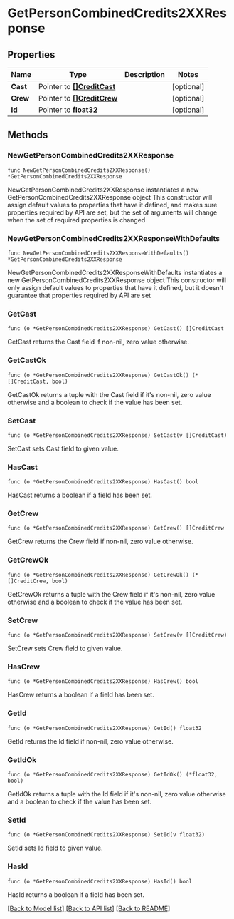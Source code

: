 # GetPersonCombinedCredits2XXResponse

## Properties

Name | Type | Description | Notes
------------ | ------------- | ------------- | -------------
**Cast** | Pointer to [**[]CreditCast**](CreditCast.md) |  | [optional] 
**Crew** | Pointer to [**[]CreditCrew**](CreditCrew.md) |  | [optional] 
**Id** | Pointer to **float32** |  | [optional] 

## Methods

### NewGetPersonCombinedCredits2XXResponse

`func NewGetPersonCombinedCredits2XXResponse() *GetPersonCombinedCredits2XXResponse`

NewGetPersonCombinedCredits2XXResponse instantiates a new GetPersonCombinedCredits2XXResponse object
This constructor will assign default values to properties that have it defined,
and makes sure properties required by API are set, but the set of arguments
will change when the set of required properties is changed

### NewGetPersonCombinedCredits2XXResponseWithDefaults

`func NewGetPersonCombinedCredits2XXResponseWithDefaults() *GetPersonCombinedCredits2XXResponse`

NewGetPersonCombinedCredits2XXResponseWithDefaults instantiates a new GetPersonCombinedCredits2XXResponse object
This constructor will only assign default values to properties that have it defined,
but it doesn't guarantee that properties required by API are set

### GetCast

`func (o *GetPersonCombinedCredits2XXResponse) GetCast() []CreditCast`

GetCast returns the Cast field if non-nil, zero value otherwise.

### GetCastOk

`func (o *GetPersonCombinedCredits2XXResponse) GetCastOk() (*[]CreditCast, bool)`

GetCastOk returns a tuple with the Cast field if it's non-nil, zero value otherwise
and a boolean to check if the value has been set.

### SetCast

`func (o *GetPersonCombinedCredits2XXResponse) SetCast(v []CreditCast)`

SetCast sets Cast field to given value.

### HasCast

`func (o *GetPersonCombinedCredits2XXResponse) HasCast() bool`

HasCast returns a boolean if a field has been set.

### GetCrew

`func (o *GetPersonCombinedCredits2XXResponse) GetCrew() []CreditCrew`

GetCrew returns the Crew field if non-nil, zero value otherwise.

### GetCrewOk

`func (o *GetPersonCombinedCredits2XXResponse) GetCrewOk() (*[]CreditCrew, bool)`

GetCrewOk returns a tuple with the Crew field if it's non-nil, zero value otherwise
and a boolean to check if the value has been set.

### SetCrew

`func (o *GetPersonCombinedCredits2XXResponse) SetCrew(v []CreditCrew)`

SetCrew sets Crew field to given value.

### HasCrew

`func (o *GetPersonCombinedCredits2XXResponse) HasCrew() bool`

HasCrew returns a boolean if a field has been set.

### GetId

`func (o *GetPersonCombinedCredits2XXResponse) GetId() float32`

GetId returns the Id field if non-nil, zero value otherwise.

### GetIdOk

`func (o *GetPersonCombinedCredits2XXResponse) GetIdOk() (*float32, bool)`

GetIdOk returns a tuple with the Id field if it's non-nil, zero value otherwise
and a boolean to check if the value has been set.

### SetId

`func (o *GetPersonCombinedCredits2XXResponse) SetId(v float32)`

SetId sets Id field to given value.

### HasId

`func (o *GetPersonCombinedCredits2XXResponse) HasId() bool`

HasId returns a boolean if a field has been set.


[[Back to Model list]](../README.md#documentation-for-models) [[Back to API list]](../README.md#documentation-for-api-endpoints) [[Back to README]](../README.md)


